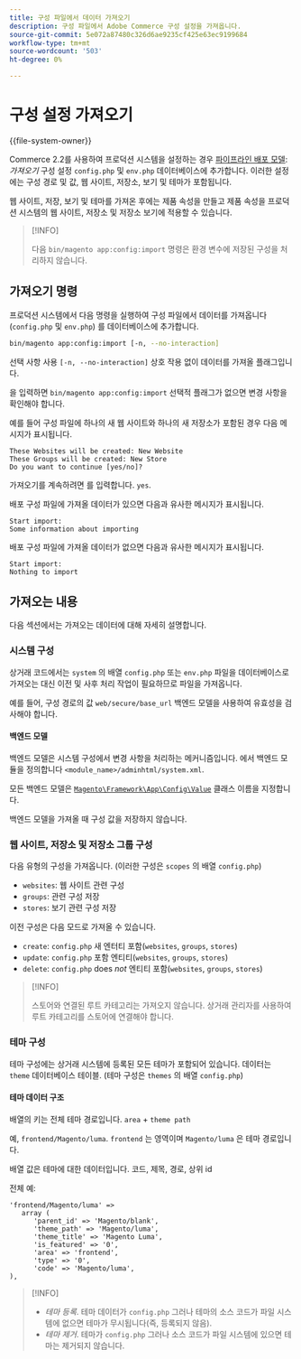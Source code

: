 ```yaml
---
title: 구성 파일에서 데이터 가져오기
description: 구성 파일에서 Adobe Commerce 구성 설정을 가져옵니다.
source-git-commit: 5e072a87480c326d6ae9235cf425e63ec9199684
workflow-type: tm+mt
source-wordcount: '503'
ht-degree: 0%

---
```



# 구성 설정 가져오기

{{file-system-owner}}

Commerce 2.2를 사용하여 프로덕션 시스템을 설정하는 경우 [파이프라인 배포 모델](../deployment/technical-details.md): _가져오기_ 구성 설정 `config.php` 및 `env.php` 데이터베이스에 추가합니다.
이러한 설정에는 구성 경로 및 값, 웹 사이트, 저장소, 보기 및 테마가 포함됩니다.

웹 사이트, 저장, 보기 및 테마를 가져온 후에는 제품 속성을 만들고 제품 속성을 프로덕션 시스템의 웹 사이트, 저장소 및 저장소 보기에 적용할 수 있습니다.

>[!INFO]
>
>다음 `bin/magento app:config:import` 명령은 환경 변수에 저장된 구성을 처리하지 않습니다.

## 가져오기 명령

프로덕션 시스템에서 다음 명령을 실행하여 구성 파일에서 데이터를 가져옵니다(`config.php` 및 `env.php`) 를 데이터베이스에 추가합니다.

```bash
bin/magento app:config:import [-n, --no-interaction]
```

선택 사항 사용 `[-n, --no-interaction]` 상호 작용 없이 데이터를 가져올 플래그입니다.

을 입력하면 `bin/magento app:config:import` 선택적 플래그가 없으면 변경 사항을 확인해야 합니다.

예를 들어 구성 파일에 하나의 새 웹 사이트와 하나의 새 저장소가 포함된 경우 다음 메시지가 표시됩니다.

```terminal
These Websites will be created: New Website
These Groups will be created: New Store
Do you want to continue [yes/no]?
```

가져오기를 계속하려면 를 입력합니다. `yes`.

배포 구성 파일에 가져올 데이터가 있으면 다음과 유사한 메시지가 표시됩니다.

```terminal
Start import:
Some information about importing
```

배포 구성 파일에 가져올 데이터가 없으면 다음과 유사한 메시지가 표시됩니다.

```terminal
Start import:
Nothing to import
```

## 가져오는 내용

다음 섹션에서는 가져오는 데이터에 대해 자세히 설명합니다.

### 시스템 구성

상거래 코드에서는 `system` 의 배열 `config.php` 또는 `env.php` 파일을 데이터베이스로 가져오는 대신 이전 및 사후 처리 작업이 필요하므로 파일을 가져옵니다.

예를 들어, 구성 경로의 값 `web/secure/base_url` 백엔드 모델을 사용하여 유효성을 검사해야 합니다.

#### 백엔드 모델

백엔드 모델은 시스템 구성에서 변경 사항을 처리하는 메커니즘입니다.
에서 백엔드 모듈을 정의합니다 `<module_name>/adminhtml/system.xml`.

모든 백엔드 모델은 [`Magento\Framework\App\Config\Value`](https://github.com/magento/magento2/blob/2.4/lib/internal/Magento/Framework/App/Config/Value.php) 클래스 이름을 지정합니다.

백엔드 모델을 가져올 때 구성 값을 저장하지 않습니다.

### 웹 사이트, 저장소 및 저장소 그룹 구성

다음 유형의 구성을 가져옵니다.
(이러한 구성은 `scopes` 의 배열 `config.php`)

- `websites`: 웹 사이트 관련 구성
- `groups`: 관련 구성 저장
- `stores`: 보기 관련 구성 저장

이전 구성은 다음 모드로 가져올 수 있습니다.

- `create`: `config.php` 새 엔터티 포함(`websites`, `groups`, `stores`)
- `update`: `config.php` 포함 엔티티(`websites`, `groups`, `stores`)
- `delete`: `config.php` does _not_ 엔티티 포함(`websites`, `groups`, `stores`)

>[!INFO]
>
>스토어와 연결된 루트 카테고리는 가져오지 않습니다. 상거래 관리자를 사용하여 루트 카테고리를 스토어에 연결해야 합니다.

### 테마 구성

테마 구성에는 상거래 시스템에 등록된 모든 테마가 포함되어 있습니다. 데이터는 `theme` 데이터베이스 테이블. (테마 구성은 `themes` 의 배열 `config.php`)

#### 테마 데이터 구조

배열의 키는 전체 테마 경로입니다. `area` + `theme path`

예, `frontend/Magento/luma`.
`frontend` 는 영역이며 `Magento/luma` 은 테마 경로입니다.

배열 값은 테마에 대한 데이터입니다. 코드, 제목, 경로, 상위 id

전체 예:

```php?start_inline=1
'frontend/Magento/luma' =>
   array (
      'parent_id' => 'Magento/blank',
      'theme_path' => 'Magento/luma',
      'theme_title' => 'Magento Luma',
      'is_featured' => '0',
      'area' => 'frontend',
      'type' => '0',
      'code' => 'Magento/luma',
),
```

>[!INFO]
>
>- _테마 등록_. 테마 데이터가 `config.php` 그러나 테마의 소스 코드가 파일 시스템에 없으면 테마가 무시됩니다(즉, 등록되지 않음).
>- _테마 제거_. 테마가 `config.php` 그러나 소스 코드가 파일 시스템에 있으면 테마는 제거되지 않습니다.

